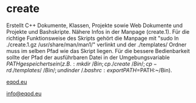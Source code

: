 # create
Erstellt C++ Dokumente, Klassen, Projekte sowie Web Dokumente und Projekte und Bashskripte. Nähere Infos in der Manpage (create.1).
Für die richtige Funktionsweise des Skripts gehört die Manpage mit "sudo ln ./create.1.gz /usr/share/man/man1/" verlinkt
und der ./templates/ Ordner muss im selben Pfad wie das Skript liegen. Für die bessere Bedienbarkeit sollte der Pfad der
ausführbaren Datei in der Umgebungsvariable $PATH gespeichert sein (z. B.: mkdir ~/Bin; cp ./create ~/Bin/; cp -rd ./templates/ ~/Bin/;
und in der ~/.bashrc: export PATH=$PATH:~/Bin).

[eqod.eu](http://eqod.eu)

[info@eqod.eu](mailto:info@eqod.eu)
